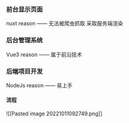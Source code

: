 ### 前台显示页面

nuxt
reason —— 无法被爬虫抓取 采取服务端渲染


### 后台管理系统

Vue3 
reason —— 属于前沿技术 


### 后端项目开发

NodeJs
reason —— 易上手


#### 流程

![[Pasted image 20221011092749.png]]